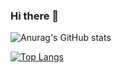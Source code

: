 ### Hi there 👋

<!--
**JamieVoce/JamieVoce** is a ✨ _special_ ✨ repository because its `README.md` (this file) appears on your GitHub profile.

Here are some ideas to get you started:

- 🔭 I’m currently working on ...
- 🌱 I’m currently learning ...
- 👯 I’m looking to collaborate on ...
- 🤔 I’m looking for help with ...
- 💬 Ask me about ...
- 📫 How to reach me: ...
- 😄 Pronouns: ...
- ⚡ Fun fact: ...
-->

![Anurag's GitHub stats](https://github-readme-stats.vercel.app/api?username=JamieVoce&show_icons=true&theme=radical)

[![Top Langs](https://github-readme-stats.vercel.app/api/top-langs/?username=JamieVoce)](https://github.com/anuraghazra/github-readme-stats)
